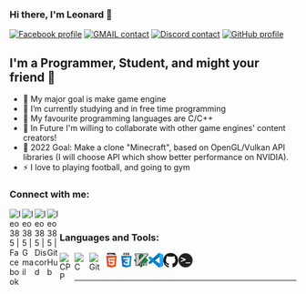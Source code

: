 ### Hi there, I'm Leonard 👋 

[![Facebook profile](https://img.shields.io/badge/Facebook-1877F2?style=for-the-badge&logo=facebook&logoColor=white)](https://www.facebook.com/leonard.wieloch/)
[![GMAIL contact](https://img.shields.io/badge/Gmail-D14836?style=for-the-badge&logo=gmail&logoColor=white)](leonsoshi@gmail.com)
[![Discord contact](https://img.shields.io/badge/Discord-7289DA?style=for-the-badge&logo=discord&logoColor=white)](https://discordapp.com/users/4331/)
[![GitHub profile](https://img.shields.io/badge/GitHub-100000?style=for-the-badge&logo=github&logoColor=white)](https://github.com/leo385)

## I'm a Programmer, Student, and might your friend 🤠

- 📌 My major goal is make game engine 
- 📖 I’m currently studying and in free time programming
- 💎 My favourite programming languages are C/C++
- 🎲 In Future I'm willing to collaborate with other game engines' content creators!
- 🎯 2022 Goal: Make a clone "Minecraft", based on OpenGL/Vulkan API libraries (I will choose API which show better performance on NVIDIA). 
- ⚡ I love to playing football, and going to gym

### Connect with me:

<img align="left" alt="leo385 | Facebook" width="22px" src="https://cdn.jsdelivr.net/npm/simple-icons@v3/icons/facebook.svg" />
<img align="left" alt="leo385 | Gmail" width="22px" src="https://cdn.jsdelivr.net/npm/simple-icons@v3/icons/gmail.svg" />
<img align="left" alt="leo385 | Discord" width="22px" src="https://cdn.jsdelivr.net/npm/simple-icons@v3/icons/discord.svg" />
<img align="left" alt="leo385 | GitHub" width="22px" src="https://cdn.jsdelivr.net/npm/simple-icons@v3/icons/github.svg" />



<br />

### Languages and Tools:

<img align="left" alt="CPP" width="26px" src="https://user-images.githubusercontent.com/30010348/143875263-46dc29b8-92ba-424c-9b19-68f8363fea16.png" />
<img align="left" alt="C" width="26px" src="https://user-images.githubusercontent.com/17773218/56295546-32a81200-60ea-11e9-8761-0b726b20fd51.png" />
<img align="left" alt="Git" width="26px" src="https://user-images.githubusercontent.com/7927596/68089633-dfed3800-fe38-11e9-893e-4efd59306bdd.png" />
<img align="left" alt="HTML5" width="26px" src="https://raw.githubusercontent.com/github/explore/80688e429a7d4ef2fca1e82350fe8e3517d3494d/topics/html/html.png" />
<img align="left" alt="CSS3" width="26px" src="https://raw.githubusercontent.com/github/explore/80688e429a7d4ef2fca1e82350fe8e3517d3494d/topics/css/css.png" />
<img align="left" alt="Vim" width="26px" src="https://raw.githubusercontent.com/github/explore/80688e429a7d4ef2fca1e82350fe8e3517d3494d/topics/vim/vim.png" />
<img align="left" alt="Visual Studio Code" width="26px" src="https://raw.githubusercontent.com/github/explore/80688e429a7d4ef2fca1e82350fe8e3517d3494d/topics/visual-studio-code/visual-studio-code.png" />
<img align="left" alt="GitHub" width="26px" src="https://raw.githubusercontent.com/github/explore/78df643247d429f6cc873026c0622819ad797942/topics/github/github.png" />
<img align="left" alt="Terminal" width="26px" src="https://raw.githubusercontent.com/github/explore/80688e429a7d4ef2fca1e82350fe8e3517d3494d/topics/terminal/terminal.png" />

<br />
<br />

---
